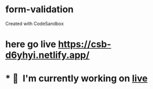 # form-validation
Created with CodeSandbox
# here go live https://csb-d6yhyi.netlify.app/
# * 🚀  I'm currently working on [live](http://akhan492.github.io/csb-d6yhyi/)
